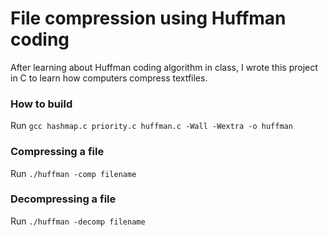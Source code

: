 # File compression using Huffman coding

After learning about Huffman coding algorithm in class, I wrote this project in C to learn how computers
compress textfiles.

### How to build

Run `gcc hashmap.c priority.c huffman.c -Wall -Wextra -o huffman`

### Compressing a file

Run `./huffman -comp filename`

### Decompressing a file

Run `./huffman -decomp filename`
